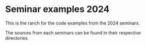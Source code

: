 # Seminar examples 2024

This is the ranch for the code examples from the 2024 seminars.

The sources from each seminars can be found in their respective directories.
